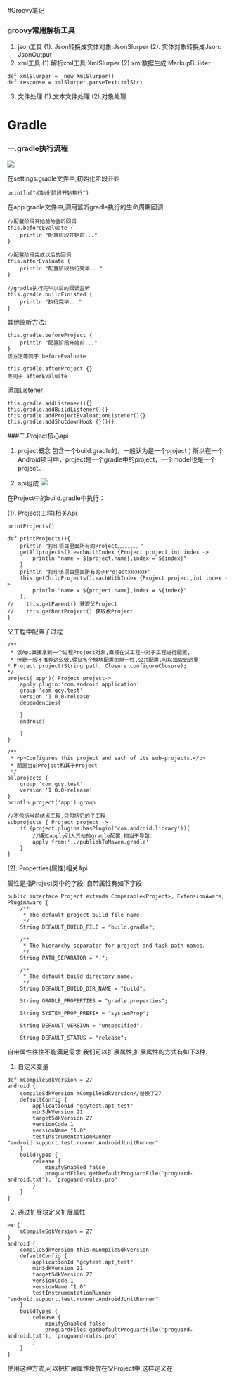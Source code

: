 #Groovy笔记

### groovy常用解析工具
1. json工具
	(1). Json转换成实体对象:JsonSlurper
	(2). 实体对象转换成Json: JsonOutput
2. xml工具
	(1).解析xml工具:XmlSlurper 
	(2).xml数据生成:MarkupBuilder
```
def xmlSlurper =  new XmlSlurper()
def response = xmlSlurper.parseText(xmlStr)
```
3. 文件处理
	(1).文本文件处理
	(2).对象处理
	
 
# Gradle #

### 一.gradle执行流程

![](/pic/process.png)

在settings.gradle文件中,初始化阶段开始
```
println("初始化阶段开始执行")
```
在app.gradle文件中,调用监听gradle执行的生命周期回调:
```
//配置阶段开始前的监听回调
this.beforeEvaluate {
    println "配置阶段开始前..."
}

//配置阶段完成以后的回调
this.afterEvaluate {
    println "配置阶段执行完毕..."
}

//gradle执行完毕以后的回调监听
this.gradle.buildFinished {
    println "执行完毕..."
}
```

其他监听方法:

```
this.gradle.beforeProject {
    println "配置阶段开始前..."
}
该方法等同于 beforeEvaluate
```

```
this.gradle.afterProject {}
等同于 afterEvaluate
```

添加Listener
```
this.gradle.addListener(){}
this.gradle.addBuildListener(){}
this.gradle.addProjectEvaluationListener(){}
this.gradle.addShutdownHook {}(){}
```

###二.Project核心api
1. project概念
	包含一个build.gradle的，一般认为是一个project；所以在一个Android项目中，project是一个gradle中的project，一个model也是一个project。

2. api组成
	![](/pic/projectApi.png)

在Project中的build.gradle中执行：

(1). Project(工程)相关Api
```
printProjects()

def printProjects(){
    println "打印项目里面所有的Project。。。。。。。。"
    getAllprojects().eachWithIndex {Project project,int index ->
        println "name = ${project.name},index = ${index}"
    }
    println "打印该项目里面所有的子Project》》》》》》》》"
    this.getChildProjects().eachWithIndex {Project project,int index ->
        println "name = ${project.name},index = ${index}"
    };
//    this.getParent() 获取父Project
//    this.getRootProject() 获取根Project
}
```
父工程中配置子过程
```
/**
 * 该Api直接拿到一个过程Project对象,直接在父工程中对子工程进行配置,
 * 但是一般不推荐这么做,保证各个模块配置的单一性,公共配置,可以抽取到这里
* Project project(String path, Closure configureClosure);
*/
project('app'){ Project project->
    apply plugin:'com.android.application'
    group 'com.gcy.test'
    version '1.0.0-release'
    dependencies{
        
    }
    android{
        
    }
}
```

```
/**
 * <p>Configures this project and each of its sub-projects.</p>
 * 配置当前Project和其子Project
 */
allprojects {
    group 'com.gcy.test'
    version '1.0.0-release'
}
println project('app').group
```

```
//不包括当前结点工程,只包括它的子工程
subprojects { Project project ->
    if (project.plugins.hasPlugin('com.android.library')){
        //通过apply引入其他的gradle配置,相当于导包.
        apply from:'../publishToMaven.gradle'
    }
}
```

(2). Properties(属性)相关Api

属性是指Project类中的字段, 自带属性有如下字段:
```
public interface Project extends Comparable<Project>, ExtensionAware, PluginAware {
    /**
     * The default project build file name.
     */
    String DEFAULT_BUILD_FILE = "build.gradle";

    /**
     * The hierarchy separator for project and task path names.
     */
    String PATH_SEPARATOR = ":";

    /**
     * The default build directory name.
     */
    String DEFAULT_BUILD_DIR_NAME = "build";

    String GRADLE_PROPERTIES = "gradle.properties";

    String SYSTEM_PROP_PREFIX = "systemProp";

    String DEFAULT_VERSION = "unspecified";

    String DEFAULT_STATUS = "release";
```

自带属性往往不能满足需求,我们可以扩展属性,扩展属性的方式有如下3种.

1. 自定义变量
```
def mCompileSdkVersion = 27
android {
    compileSdkVersion mCompileSdkVersion//替换了27
    defaultConfig {
        applicationId "gcytest.apt_test"
        minSdkVersion 21
        targetSdkVersion 27
        versionCode 1
        versionName "1.0"
        testInstrumentationRunner "android.support.test.runner.AndroidJUnitRunner"
    }
    buildTypes {
        release {
            minifyEnabled false
            proguardFiles getDefaultProguardFile('proguard-android.txt'), 'proguard-rules.pro'
        }
    }
}
```

2. 通过扩展块定义扩展属性
```
ext{
    mCompileSdkVersion = 27
}
android {
    compileSdkVersion this.mCompileSdkVersion
    defaultConfig {
        applicationId "gcytest.apt_test"
        minSdkVersion 21
        targetSdkVersion 27
        versionCode 1
        versionName "1.0"
        testInstrumentationRunner "android.support.test.runner.AndroidJUnitRunner"
    }
    buildTypes {
        release {
            minifyEnabled false
            proguardFiles getDefaultProguardFile('proguard-android.txt'), 'proguard-rules.pro'
        }
    }
}
```
使用这种方式,可以把扩展属性块放在父Project中,这样定义在